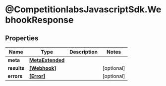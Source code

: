 # @CompetitionlabsJavascriptSdk.WebhookResponse

## Properties

Name | Type | Description | Notes
------------ | ------------- | ------------- | -------------
**meta** | [**MetaExtended**](docs/MetaExtended.md) |  | 
**results** | [**[Webhook]**](docs/Webhook.md) |  | [optional] 
**errors** | [**[Error]**](docs/Error.md) |  | [optional] 


